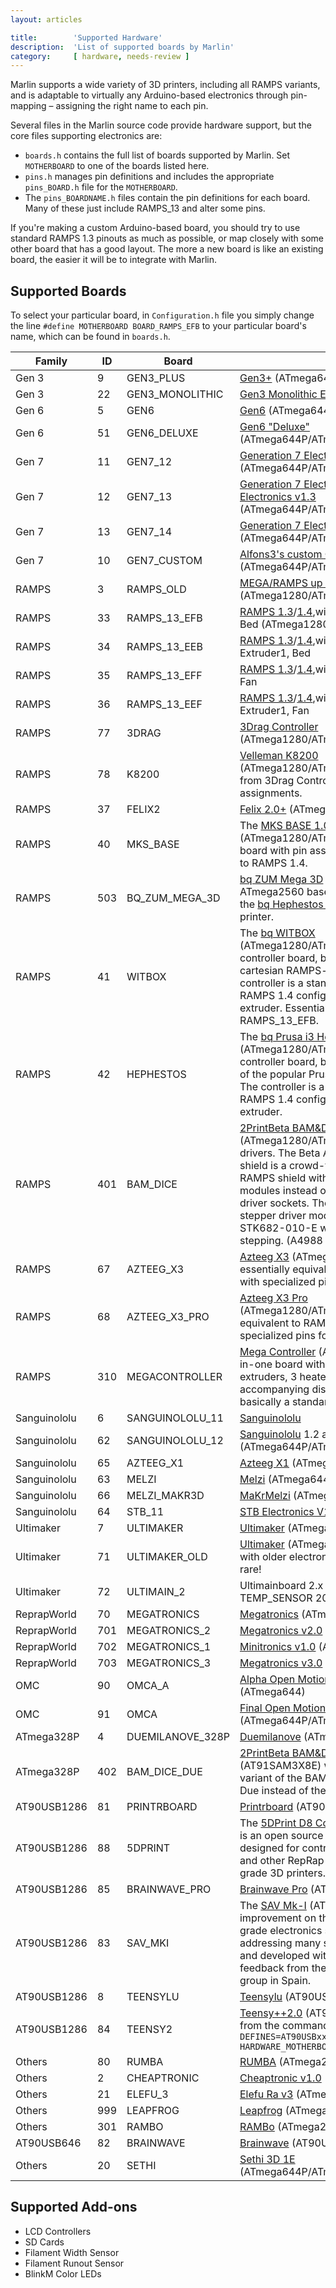 ```yaml
---
layout: articles

title:        'Supported Hardware'
description:  'List of supported boards by Marlin'
category:     [ hardware, needs-review ]
---
```

Marlin supports a wide variety of 3D printers, including all RAMPS variants, and is adaptable to virtually any Arduino-based electronics through pin-mapping – assigning the right name to each pin.

Several files in the Marlin source code provide hardware support, but the core files supporting electronics are:

 - `boards.h` contains the full list of boards supported by Marlin. Set `MOTHERBOARD` to one of the boards listed here.
 - `pins.h` manages pin definitions and includes the appropriate `pins_BOARD.h` file for the `MOTHERBOARD`.
 - The `pins_BOARDNAME.h` files contain the pin definitions for each board. Many of these just include RAMPS_13 and alter some pins.

If you're making a custom Arduino-based board, you should try to use standard RAMPS 1.3 pinouts as much as possible, or map closely with some other board that has a good layout. The more a new board is like an existing board, the easier it will be to integrate with Marlin.

## Supported Boards

To select your particular board, in `Configuration.h` file you simply change the line `#define MOTHERBOARD BOARD_RAMPS_EFB` to your particular board's name, which can be found in `boards.h`.

| Family | ID | Board |  |
|--------------|-----|------------------|-----------------------------------------------------------------------------------------------------------------------------------------------------------------------------------------------------------------------------------------------------------------------------------------------------------------------------------------------------------------------------------------|
| Gen 3 | 9 | GEN3_PLUS | [Gen3+](http://reprap.org/wiki/Generation_3_Electronics) (ATmega644P/ATmega1284P) |
| Gen 3 | 22 | GEN3_MONOLITHIC | [Gen3 Monolithic Electronics](http://reprap.org/wiki/Generation_3_Electronics) (ATmega644P) |
| Gen 6 | 5 | GEN6 | [Gen6](http://reprap.org/wiki/Gen6) (ATmega644P/ATmega1284P) |
| Gen 6 | 51 | GEN6_DELUXE | [Gen6 "Deluxe"](http://reprap.org/wiki/Gen6) (ATmega644P/ATmega1284P) |
| Gen 7 | 11 | GEN7_12 | [Generation 7 Electronics v1.1](http://reprap.org/wiki/Generation_7_Electronics#12._May_2011:_v1.2), [v1.2](http://reprap.org/wiki/Generation_7_Electronics#12._May_2011:_v1.2) (ATmega644P/ATmega1284P) |
| Gen 7 | 12 | GEN7_13 | [Generation 7 Electronics Generation 7 Electronics v1.3](http://reprap.org/wiki/Generation_7_Electronics#22._July_2011:_1.3) (ATmega644P/ATmega1284P) |
| Gen 7 | 13 | GEN7_14 | [Generation 7 Electronics v1.4](http://reprap.org/wiki/Generation_7_Electronics#15._May_2012:_Gen7Board_v1.4) (ATmega644P/ATmega1284P) |
| Gen 7 | 10 | GEN7_CUSTOM | [Alfons3's custom Generation 7 Electronics](https://github.com/Alfons3/Generation_7_Electronics) (ATmega644P/ATmega1284P) |
| RAMPS | 3 | RAMPS_OLD | [MEGA/RAMPS up to 1.2](http://reprap.org/wiki/RAMPS_1.2) (ATmega1280/ATmega2560) |
| RAMPS | 33 | RAMPS_13_EFB | [RAMPS 1.3](http://reprap.org/wiki/RAMPS_1.3)/[1.4](http://reprap.org/wiki/RAMPS_1.4),with outputs: Extruder, Fan, Bed (ATmega1280/ATmega2560) |
| RAMPS | 34 | RAMPS_13_EEB | [RAMPS 1.3](http://reprap.org/wiki/RAMPS_1.3)/[1.4](http://reprap.org/wiki/RAMPS_1.4),with outputs:Extruder0, Extruder1, Bed |
| RAMPS | 35 | RAMPS_13_EFF | [RAMPS 1.3](http://reprap.org/wiki/RAMPS_1.3)/[1.4](http://reprap.org/wiki/RAMPS_1.4),with outputs: Extruder, Fan, Fan |
| RAMPS | 36 | RAMPS_13_EEF | [RAMPS 1.3](http://reprap.org/wiki/RAMPS_1.3)/[1.4](http://reprap.org/wiki/RAMPS_1.4),with outputs: Extruder0, Extruder1, Fan |
| RAMPS | 77 | 3DRAG | [3Drag Controller](http://reprap.org/wiki/3Drag_controller) (ATmega1280/ATmega2560) |
| RAMPS | 78 | K8200 | [Velleman K8200](http://www.k8200.eu/) (ATmega1280/ATmega2560) is derived from 3Drag Controller and has identical pin assignments. |
| RAMPS | 37 | FELIX2 | [Felix 2.0+](http://shop.felixprinters.com/product-catalog/spare-parts/3d-printer-electronics-board-felixprinters.html) (ATmega1280/ATmega2560) |
| RAMPS | 40 | MKS_BASE | The [MKS BASE 1.0](http://reprap.org/wiki/MKS_BASE_1.0) (ATmega1280/ATmega2560) is a custom board with pin assignments nearly identical to RAMPS 1.4. |
| RAMPS | 503 | BQ_ZUM_MEGA_3D | [bq ZUM Mega 3D](https://github.com/bq/zum/tree/master/zum-mega3d) controller is an ATmega2560 based controller powering the [bq Hephestos 2](https://github.com/bq/hephestos-2) and [bq Witbox 2](https://github.com/bq/witbox-2) 3D printer. |
| RAMPS | 41 | WITBOX | The [bq WITBOX](https://github.com/bq/witbox) (ATmega1280/ATmega2560) is not a controller board, but an open source box cartesian RAMPS-based printer. The controller is a standard Mega2560 with RAMPS 1.4 configured for a single extruder. Essentially equivalent to RAMPS_13_EFB. |
| RAMPS | 42 | HEPHESTOS | The [bq Prusa i3 Hephestos](https://github.com/bq/prusa-i3-hephestos) (ATmega1280/ATmega2560) is not a controller board, but an open source variant of the popular Prusa i3 Mendel RepRap. The controller is a standard Mega2560 with RAMPS 1.4 configured for a single extruder. |
| RAMPS | 401 | BAM_DICE | [2PrintBeta BAM&DICE](https://www.2printbeta.de/Elektronik/Steuerungen/BAM-DICE-DUE-Kit::396.html) (ATmega1280/ATmega2560) with STK drivers. The Beta Arduino Mega (BAM) shield is a crowd-funded open source RAMPS shield with 5 slots for plugin modules instead of the standard stepper driver sockets. The DICE-STK module a stepper driver module utilizing the STK682-010-E with up to 128X micro-stepping. (A4988 also available.) |
| RAMPS | 67 | AZTEEG_X3 | [Azteeg X3](http://reprap.org/wiki/Azteeg_X3) (ATmega1280/ATmega2560) is essentially equivalent to RAMPS_13_EFB, with specialized pins for a VIKI display. |
| RAMPS | 68 | AZTEEG_X3_PRO | [Azteeg X3 Pro](http://reprap.org/wiki/Azteeg_X3) (ATmega1280/ATmega2560) is essentially equivalent to RAMPS_13_EFB, with specialized pins for a VIKI display. |
| RAMPS | 310 | MEGACONTROLLER | [Mega Controller](http://reprap.org/wiki/Mega_controller) (ATmega2560) is an all-in-one board with connectors for 2 extruders, 3 heaters, and 3 fans. Its accompanying display is the MINIPANEL, basically a standard DOGM display. |
| Sanguinololu | 6 | SANGUINOLOLU_11 | [Sanguinololu](http://reprap.org/wiki/Mega_controller) |
| Sanguinololu | 62 | SANGUINOLOLU_12 | [Sanguinololu](http://reprap.org/wiki/Ultimaker%27s_v1.5.7_PCB) 1.2 and above (ATmega644P/ATmega1284P) |
| Sanguinololu | 65 | AZTEEG_X1 | [Azteeg X1](http://reprap.org/wiki/Ultimaker%27s_v1.5.3_PCB) (ATmega644P/ATmega1284P) |
| Sanguinololu | 63 | MELZI | [Melzi](http://reprap.org/wiki/Melzi) (ATmega644P/ATmega1284P) |
| Sanguinololu | 66 | MELZI_MAKR3D | [MaKrMelzi](http://reprap.org/wiki/MaKrMelzi) (ATmega1284/ATmega1284P) |
| Sanguinololu | 64 | STB_11 | [STB Electronics V1.1](http://reprap.org/wiki/STB_Electronics) (ATmega1284P) |
| Ultimaker | 7 | ULTIMAKER | [Ultimaker](http://reprap.org/wiki/Ultimaker%27s_v1.5.7_PCB) (ATmega1280/ATmega2560) |
| Ultimaker | 71 | ULTIMAKER_OLD | [Ultimaker](http://reprap.org/wiki/Ultimaker%27s_v1.5.3_PCB) (ATmega1280/ATmega2560) with older electronics. Pre [1.5.4](http://reprap.org/wiki/Ultimaker%27s_v1.5.4_PCB). This is rare! |
| Ultimaker | 72 | ULTIMAIN_2 | Ultimainboard 2.x (ATmega2560) (Uses TEMP_SENSOR 20) |
| ReprapWorld | 70 | MEGATRONICS | [Megatronics](http://reprap.org/wiki/Megatronics) (ATmega2560) |
| ReprapWorld | 701 | MEGATRONICS_2 | [Megatronics v2.0](http://reprap.org/wiki/Megatronics_2.0) (ATmega2560) |
| ReprapWorld | 702 | MEGATRONICS_1 | [Minitronics v1.0](http://reprap.org/wiki/Minitronics_10) (ATmega1281) |
| ReprapWorld | 703 | MEGATRONICS_3 | [Megatronics v3.0](http://reprap.org/wiki/Megatronics_3.0) (ATmega2560) |
| OMC | 90 | OMCA_A | [Alpha Open Motion Controller](http://solderpad.com/folknology/open-motion-controller/) (ATmega644) |
| OMC | 91 | OMCA | [Final Open Motion Controller](http://solderpad.com/folknology/open-motion-controller/) (ATmega644P/ATmega644) |
| ATmega328P | 4 | DUEMILANOVE_328P | [Duemilanove](http://www.arduino.cc/en/Main/ArduinoBoardDuemilanove) (ATmega328P) |
| ATmega328P | 402 | BAM_DICE_DUE | [2PrintBeta BAM&DICE Due](http://www.2printbeta.de/) (AT91SAM3X8E) with STK drivers. This variant of the BAM&DICE is made for the Due instead of the Mega. |
| AT90USB1286 | 81 | PRINTRBOARD | [Printrboard](http://reprap.org/wiki/Printrboard) (AT90USB1286) |
| AT90USB1286 | 88 | 5DPRINT | The [5DPrint D8 Controller](https://bitbucket.org/makible/5dprint-d8-controller-board) (AT90USB1286) is an open source 3D printer controller, designed for controlling the MakiBox A6 and other RepRap type/small consumer grade 3D printers. |
| AT90USB1286 | 85 | BRAINWAVE_PRO | [Brainwave Pro](http://www.metrixcreatespace.com/store/brainwave) (AT90USB1286) |
| AT90USB1286 | 83 | SAV_MKI | The [SAV Mk-I](http://reprap.org/wiki/SAV_MKI) (AT90USB1286) is an improvement on the previous production-grade electronics set (Gen6, Sanguinololu) addressing many shortcomings, designed and developed with contributions and feedback from the RepRap CloneWars group in Spain. |
| AT90USB1286 | 8 | TEENSYLU | [Teensylu](http://reprap.org/wiki/Teensylu) (AT90USB1286) |
| AT90USB1286 | 84 | TEENSY2 | [Teensy++2.0](http://reprap.org/wiki/Teensy_Breadboard#Teensy.2B.2B_2.0) (AT90USB1286)To compile from the command-line: `DEFINES=AT90USBxx_TEENSYPP_ASSIGNMENTS HARDWARE_MOTHERBOARD=84 make` |
| Others | 80 | RUMBA | [RUMBA](http://reprap.org/wiki/RUMBA) (ATmega2560) |
| Others | 2 | CHEAPTRONIC | [Cheaptronic v1.0](http://reprap.org/wiki/Cheaptronic) (ATmega2560) |
| Others | 21 | ELEFU_3 | [Elefu Ra v3](https://github.com/kiyoshigawa/Elefu-RAv3) (ATmega2560) |
| Others | 999 | LEAPFROG | [Leapfrog](http://www.lpfrg.com/) (ATmega1280/ATmega2560) |
| Others | 301 | RAMBO | [RAMBo](http://reprap.org/wiki/Rambo) (ATmega2560) |
| AT90USB646 | 82 | BRAINWAVE | [Brainwave](http://www.metrixcreatespace.com/store/brainwave) (AT90USB646) |
| Others | 20 | SETHI | [Sethi 3D 1E](http://www.sethi3d.com.br/produto/cpu-sethi3d-1e.html) (ATmega644P/ATmega644/ATmega1284P) |

## Supported Add-ons

- LCD Controllers
- SD Cards
- Filament Width Sensor
- Filament Runout Sensor
- BlinkM Color LEDs
